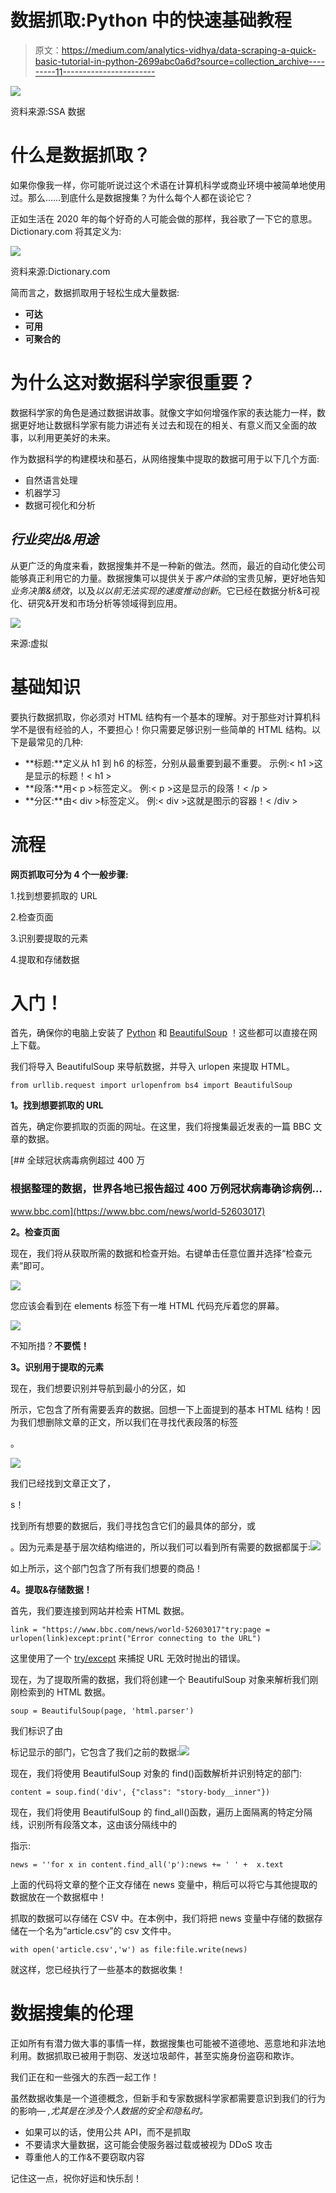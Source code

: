 # 数据抓取:Python 中的快速基础教程

> 原文：<https://medium.com/analytics-vidhya/data-scraping-a-quick-basic-tutorial-in-python-2699abc0a6d?source=collection_archive---------11----------------------->

![](img/f48e20556ec578df72389a9dccfe9849.png)

资料来源:SSA 数据

# 什么是数据抓取？

如果你像我一样，你可能听说过这个术语在计算机科学或商业环境中被简单地使用过。那么……到底什么是数据搜集？为什么每个人都在谈论它？

正如生活在 2020 年的每个好奇的人可能会做的那样，我谷歌了一下它的意思。Dictionary.com 将其定义为:

![](img/79c78efc16f17721f50e92e7470d272f.png)

资料来源:Dictionary.com

简而言之，数据抓取用于轻松生成大量数据:

*   **可达**
*   **可用**
*   **可聚合的**

# 为什么这对数据科学家很重要？

数据科学家的角色是通过数据讲故事。就像文字如何增强作家的表达能力一样，数据更好地让数据科学家有能力讲述有关过去和现在的相关、有意义而又全面的故事，以利用更美好的未来。

作为数据科学的构建模块和基石，从网络搜集中提取的数据可用于以下几个方面:

*   自然语言处理
*   机器学习
*   数据可视化和分析

## ***行业突出&用途***

从更广泛的角度来看，数据搜集并不是一种新的做法。然而，最近的自动化使公司能够真正利用它的力量。数据搜集可以提供关于*客户体验*的宝贵见解，更好地告知*业务决策&绩效*，以及*以以前无法实现的速度推动创新*。它已经在数据分析&可视化、研究&开发和市场分析等领域得到应用。

![](img/488293f92e5cbfc8935c1ace1186f3b1.png)

来源:虚拟

# 基础知识

要执行数据抓取，你必须对 HTML 结构有一个基本的理解。对于那些对计算机科学不是很有经验的人，不要担心！你只需要足够识别一些简单的 HTML 结构。以下是最常见的几种:

*   **标题:**定义从 h1 到 h6 的标签，分别从最重要到最不重要。
    示例:< h1 >这是显示的标题！< h1 >
*   **段落:**用< p >标签定义。
    例:< p >这是显示的段落！< /p >
*   **分区:**由< div >标签定义。
    例:< div >这就是图示的容器！< /div >

# **流程**

**网页抓取可分为 4 个一般步骤:**

1.找到想要抓取的 URL

2.检查页面

3.识别要提取的元素

4.提取和存储数据

# 入门！

首先，确保你的电脑上安装了 [Python](https://www.python.org/downloads/) 和 [BeautifulSoup](https://pypi.org/project/beautifulsoup4/) ！这些都可以直接在网上下载。

我们将导入 BeautifulSoup 来导航数据，并导入 urlopen 来提取 HTML。

```
from urllib.request import urlopenfrom bs4 import BeautifulSoup
```

**1。找到想要抓取的 URL**

首先，确定你要抓取的页面的网址。在这里，我们将搜集最近发表的一篇 BBC 文章的数据。

[](https://www.bbc.com/news/world-52603017) [## 全球冠状病毒病例超过 400 万

### 根据整理的数据，世界各地已报告超过 400 万例冠状病毒确诊病例…

www.bbc.com](https://www.bbc.com/news/world-52603017) 

**2。检查页面**

现在，我们将从获取所需的数据和检查开始。右键单击任意位置并选择“检查元素”即可。

![](img/48f38d861125950fdf159fd48b7ef445.png)

您应该会看到在 elements 标签下有一堆 HTML 代码充斥着您的屏幕。

![](img/fd1bd956969c4f8102d2e72944d35378.png)

不知所措？**不要慌！**

**3。识别用于提取的元素**

现在，我们想要识别并导航到最小的分区，如

所示，它包含了所有需要丢弃的数据。回想一下上面提到的基本 HTML 结构！因为我们想删除文章的正文，所以我们在寻找代表段落的标签

。

![](img/5134b72b4e639068cfbfcec42eabbe4c.png)

我们已经找到文章正文了，

s！

找到所有想要的数据后，我们寻找包含它们的最具体的部分，或

。因为元素是基于层次结构缩进的，所以我们可以看到所有需要的数据都属于:![](img/fcac979a415e9f2e77ec73472253bc0b.png)

如上所示，这个部门包含了所有我们想要的商品！

**4。提取&存储数据！**

首先，我们要连接到网站并检索 HTML 数据。

```
link = "https://www.bbc.com/news/world-52603017"try:page = urlopen(link)except:print("Error connecting to the URL")
```

这里使用了一个 [try/except](https://www.w3schools.com/python/python_try_except.asp) 来捕捉 URL 无效时抛出的错误。

现在，为了提取所需的数据，我们将创建一个 BeautifulSoup 对象来解析我们刚刚检索到的 HTML 数据。

```
soup = BeautifulSoup(page, 'html.parser')
```

我们标识了由

标记显示的部门，它包含了我们之前的数据:![](img/fcac979a415e9f2e77ec73472253bc0b.png)

现在，我们将使用 BeautifulSoup 对象的 find()函数解析并识别特定的部门:

```
content = soup.find('div', {"class": "story-body__inner"})
```

现在，我们将使用 BeautifulSoup 的 find_all()函数，遍历上面隔离的特定分隔线，识别所有段落文本，这由该分隔线中的

指示:

```
news = ''for x in content.find_all('p'):news += ' ' +  x.text
```

上面的代码将文章的整个正文存储在 news 变量中，稍后可以将它与其他提取的数据放在一个数据框中！

抓取的数据可以存储在 CSV 中。在本例中，我们将把 news 变量中存储的数据存储在一个名为“article.csv”的 csv 文件中。

```
with open('article.csv','w') as file:file.write(news)
```

就这样，您已经执行了一些基本的数据收集！

# 数据搜集的伦理

正如所有有潜力做大事的事情一样，数据搜集也可能被不道德地、恶意地和非法地利用。数据抓取已被用于剽窃、发送垃圾邮件，甚至实施身份盗窃和欺诈。

我们正在和一些强大的东西一起工作！

虽然数据收集是一个道德概念，但新手和专家数据科学家都需要意识到我们的行为的影响— *,尤其是在涉及个人数据的安全和隐私时。*

*   如果可以的话，使用公共 API，而不是抓取
*   不要请求大量数据，这可能会使服务器过载或被视为 DDoS 攻击
*   尊重他人的工作&不要窃取内容

记住这一点，祝你好运和快乐刮！